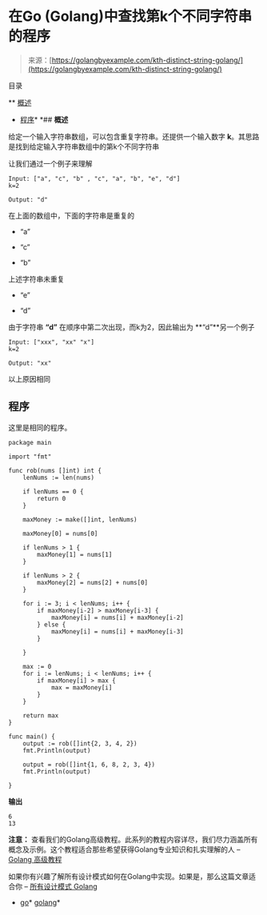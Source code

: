 <!--yml

分类: 未分类

日期: 2024-10-13 06:49:33

-->

# 在Go (Golang)中查找第k个不同字符串的程序

> 来源：[https://golangbyexample.com/kth-distinct-string-golang/](https://golangbyexample.com/kth-distinct-string-golang/)

目录

**   [概述](#Overview "Overview")

+   [程序](#Program "Program")*  *## **概述**

给定一个输入字符串数组，可以包含重复字符串。还提供一个输入数字 **k**。其思路是找到给定输入字符串数组中的第k个不同字符串

让我们通过一个例子来理解

```
Input: ["a", "c", "b" , "c", "a", "b", "e", "d"]
k=2

Output: "d"
```

在上面的数组中，下面的字符串是重复的

+   “a”

+   “c”

+   “b”

上述字符串未重复

+   “e”

+   “d”

由于字符串 **“d”** 在顺序中第二次出现，而k为2，因此输出为 **“d”**另一个例子

```
Input: ["xxx", "xx" "x"]
k=2

Output: "xx"
```

以上原因相同

## **程序**

这里是相同的程序。

```
package main

import "fmt"

func rob(nums []int) int {
	lenNums := len(nums)

	if lenNums == 0 {
		return 0
	}

	maxMoney := make([]int, lenNums)

	maxMoney[0] = nums[0]

	if lenNums > 1 {
		maxMoney[1] = nums[1]
	}

	if lenNums > 2 {
		maxMoney[2] = nums[2] + nums[0]
	}

	for i := 3; i < lenNums; i++ {
		if maxMoney[i-2] > maxMoney[i-3] {
			maxMoney[i] = nums[i] + maxMoney[i-2]
		} else {
			maxMoney[i] = nums[i] + maxMoney[i-3]
		}

	}

	max := 0
	for i := lenNums; i < lenNums; i++ {
		if maxMoney[i] > max {
			max = maxMoney[i]
		}
	}

	return max
}

func main() {
	output := rob([]int{2, 3, 4, 2})
	fmt.Println(output)

	output = rob([]int{1, 6, 8, 2, 3, 4})
	fmt.Println(output)

}
```

**输出**

```
6
13
```

**注意：** 查看我们的Golang高级教程。此系列的教程内容详尽，我们尽力涵盖所有概念及示例。这个教程适合那些希望获得Golang专业知识和扎实理解的人 – [Golang 高级教程](https://golangbyexample.com/golang-comprehensive-tutorial/)

如果你有兴趣了解所有设计模式如何在Golang中实现。如果是，那么这篇文章适合你 – [所有设计模式 Golang](https://golangbyexample.com/all-design-patterns-golang/)

+   [go](https://golangbyexample.com/tag/go/)*   [golang](https://golangbyexample.com/tag/golang/)*

